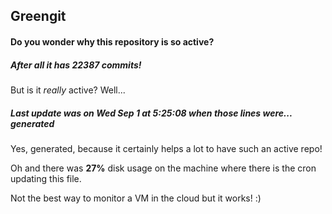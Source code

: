## Greengit

#### Do you wonder why this repository is so active?

##### After all it has 22387 commits!

But is it *really* active? Well...

##### Last update was on Wed Sep 1 at 5:25:08 when those lines were... generated

Yes, generated, because it certainly helps a lot to have such an active repo!

Oh and there was **27%** disk usage on the machine
where there is the cron updating this file.

Not the best way to monitor a VM in the cloud but it works! :)

